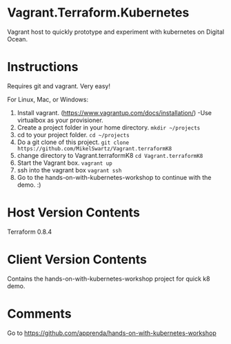 # Vagrant.Terraform.Kubernetes 
Vagrant host to quickly prototype and experiment with kubernetes on Digital Ocean. 

Instructions  
========
Requires git and vagrant. Very easy! 

For Linux, Mac, or Windows: 
1. Install vagrant. (https://www.vagrantup.com/docs/installation/)
	-Use virtualbox as your provisioner.
2. Create a project folder in your home directory.
```mkdir ~/projects```
3. cd to your project folder.
```cd ~/projects```
4. Do a git clone of this project. 
```git clone https://github.com/MikelSwartz/Vagrant.terraformK8```
5. change directory to Vagrant.terraformK8
```cd Vagrant.terraformK8```
6. Start the Vagrant box.
```vagrant up```
7. ssh into the vagrant box
```vagrant ssh```
8. Go to the hands-on-with-kubernetes-workshop to continue with the demo. :) 

Host Version Contents
========
Terraform 0.8.4

Client Version Contents
========
Contains the hands-on-with-kubernetes-workshop project for quick k8 demo. 

Comments
========
Go to https://github.com/apprenda/hands-on-with-kubernetes-workshop
